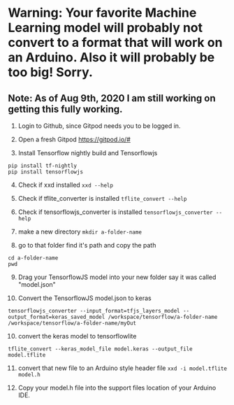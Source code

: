 # Warning: Your favorite Machine Learning model will probably not convert to a format that will work on an Arduino. Also it will probably be too big! Sorry.


## Note: As of Aug 9th, 2020 I am still working on getting this fully working.

1. Login to Github, since Gitpod needs you to be logged in.

2. Open a fresh Gitpod   https://gitpod.io/#

3. Install Tensorflow nightly build and Tensorflowjs
``` 
pip install tf-nightly 
pip install tensorflowjs
```

4. Check if xxd installed ``` xxd --help ```

5. Check if tflite_converter is installed ```tflite_convert --help```

6. Check if tensorflowjs_converter is installed ```tensorflowjs_converter --help```

7. make a new directory ```mkdir a-folder-name```

8. go to that folder find it's path and copy the path
```
cd a-folder-name
pwd
```

9. Drag your TensorflowJS model into your new folder say it was called "model.json"

10. Convert the TensorflowJS model.json to keras 
```
tensorflowjs_converter --input_format=tfjs_layers_model --output_format=keras_saved_model /workspace/tensorflow/a-folder-name /workspace/tensorflow/a-folder-name/myOut
```

10. convert the keras model to tensorflowlite 
``` 
tflite_convert --keras_model_file model.keras --output_file model.tflite 
```

11. convert that new file to an Arduino style header file ```xxd -i model.tflite model.h```

12. Copy your model.h file into the support files location of your Arduino IDE.






